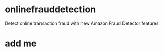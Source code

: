 # onlinefrauddetection
Detect online transaction fraud with new Amazon Fraud Detector features
# add me
